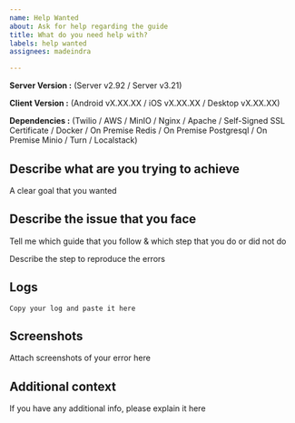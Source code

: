 ```yaml
---
name: Help Wanted
about: Ask for help regarding the guide
title: What do you need help with?
labels: help wanted
assignees: madeindra

---
```


**Server Version :** (Server v2.92 / Server v3.21)

**Client Version :** (Android vX.XX.XX / iOS vX.XX.XX / Desktop vX.XX.XX)

**Dependencies :** (Twilio / AWS / MinIO / Nginx / Apache / Self-Signed SSL Certificate / Docker / On Premise Redis / On Premise Postgresql / On Premise Minio / Turn / Localstack)

## Describe what are you trying to achieve

A clear goal that you wanted

## Describe the issue that you face

Tell me which guide that you follow & which step that you do or did not do

Describe the step to reproduce the errors

## Logs

```
Copy your log and paste it here
```

## Screenshots

Attach screenshots of your error here

## Additional context

If you have any additional info, please explain it here
